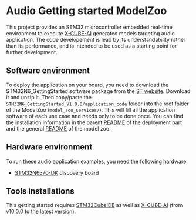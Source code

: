 # __Audio Getting started ModelZoo__

This project provides an STM32 microcontroller embedded real-time environment to
execute [X-CUBE-AI](https://www.st.com/en/embedded-software/x-cube-ai.html)
generated models targeting audio application. The code developement is lead by its understandability rather than its performance, and is intended to be used as a starting point for further development.

## __Software environment__

To deploy the application on your board, you need to download the
STM32N6_GettingStarted software package from the
[ST website](https://www.st.com/en/development-tools/stm32n6-ai.html). Download
it and unzip it. Then copy/paste the
`STM32N6_GettingStarted_V1.0.0/application_code` folder into the root folder of
the ModelZoo (`model_zoo_services/`). This will fill all the application
software of each use case and needs only to be done once.
You can find the installation information in the parent [README](../../../audio_event_detection/deployment/README.md)
of the deployment part and
the general [README](../../README.md) of the model zoo.

## __Hardware environment__

To run these audio application examples, you need the following
hardware:

- [STM32N6570-DK](https://www.st.com/en/evaluation-tools/stm32n6570-dk.html)
 discovery board

## __Tools installations__

This getting started requires
[STM32CubeIDE](https://www.st.com/content/st_com/en/products/development-tools/software-development-tools/stm32-software-development-tools/stm32-ides/stm32cubeide.html) as well as
[X-CUBE-AI](https://www.st.com/en/embedded-software/x-cube-ai.html) (from
v10.0.0 to the latest version).
